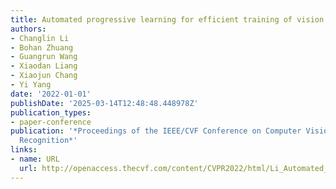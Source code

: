```yaml
---
title: Automated progressive learning for efficient training of vision transformers
authors:
- Changlin Li
- Bohan Zhuang
- Guangrun Wang
- Xiaodan Liang
- Xiaojun Chang
- Yi Yang
date: '2022-01-01'
publishDate: '2025-03-14T12:48:48.448978Z'
publication_types:
- paper-conference
publication: '*Proceedings of the IEEE/CVF Conference on Computer Vision and Pattern
  Recognition*'
links:
- name: URL
  url: http://openaccess.thecvf.com/content/CVPR2022/html/Li_Automated_Progressive_Learning_for_Efficient_Training_of_Vision_Transformers_CVPR_2022_paper.html
---
```

